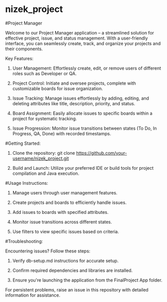 # nizek_project
#Project Manager

Welcome to our Project Manager application – a streamlined solution for effective project, issue, and status management. With a user-friendly interface, you can seamlessly create, track, and organize your projects and their components.

Key Features:

1. User Management: Effortlessly create, edit, or remove users of different roles such as Developer or QA.

2. Project Control: Initiate and oversee projects, complete with customizable boards for issue organization.

3. Issue Tracking: Manage issues effortlessly by adding, editing, and deleting attributes like title, description, priority, and status.

4. Board Assignment: Easily allocate issues to specific boards within a project for systematic tracking.

5. Issue Progression: Monitor issue transitions between states (To Do, In Progress, QA, Done) with recorded timestamps.

#Getting Started:

1. Clone the repository: git clone https://github.com/your-username/nizek_project.git

3. Build and Launch: Utilize your preferred IDE or build tools for project compilation and Java execution.

#Usage Instructions:

1. Manage users through user management features.

2. Create projects and boards to efficiently handle issues.

3. Add issues to boards with specified attributes.

4. Monitor issue transitions across different states.

5. Use filters to view specific issues based on criteria.


#Troubleshooting:

Encountering issues? Follow these steps:

1. Verify db-setup.md instructions for accurate setup.

2. Confirm required dependencies and libraries are installed.

3. Ensure you're launching the application from the FinalProject App folder.

For persistent problems, raise an issue in this repository with detailed information for assistance.
